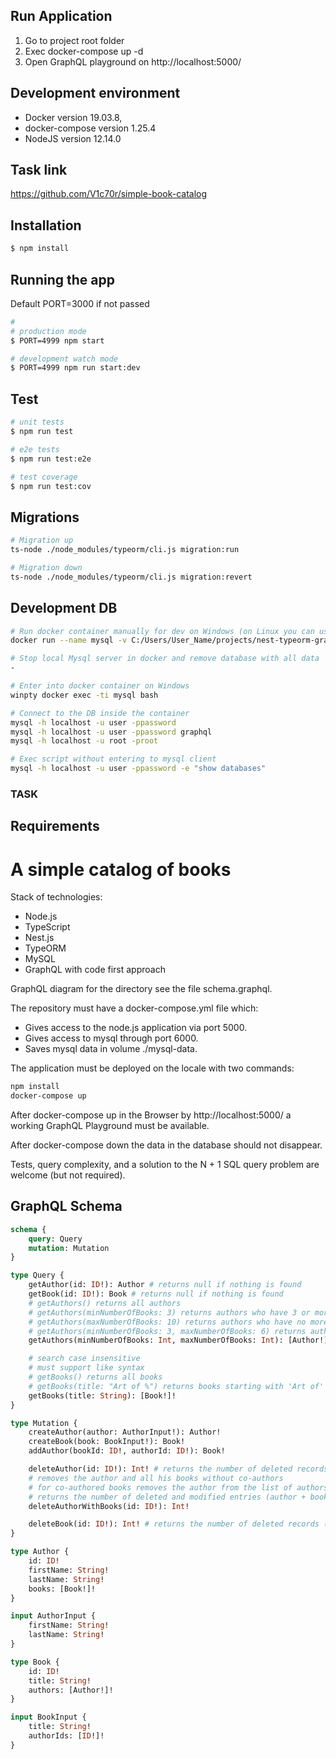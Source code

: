 ## Run Application

1. Go to project root folder
2. Exec docker-compose up -d
3. Open GraphQL playground on http://localhost:5000/

## Development environment

-   Docker version 19.03.8,
-   docker-compose version 1.25.4
-   NodeJS version 12.14.0

## Task link

https://github.com/V1c70r/simple-book-catalog

## Installation

```bash
$ npm install
```

## Running the app

Default PORT=3000 if not passed

```bash
#
# production mode
$ PORT=4999 npm start

# development watch mode
$ PORT=4999 npm run start:dev
```

## Test

```bash
# unit tests
$ npm run test

# e2e tests
$ npm run test:e2e

# test coverage
$ npm run test:cov
```

## Migrations

```bash
# Migration up
ts-node ./node_modules/typeorm/cli.js migration:run

# Migration down
ts-node ./node_modules/typeorm/cli.js migration:revert
```

## Development DB

```bash
# Run docker container manually for dev on Windows (on Linux you can use relative path for volume)
docker run --name mysql -v C:/Users/User_Name/projects/nest-typeorm-graphql/mysql-data:/var/lib/mysql -p 6000:3306 -e MYSQL_USER=user -e MYSQL_PASSWORD=password -e MYSQL_ROOT_PASSWORD=root -e MYSQL_DATABASE=graphql mysql:5.7.29 --default-authentication-plugin=mysql_native_password

# Stop local Mysql server in docker and remove database with all data
-

# Enter into docker container on Windows
winpty docker exec -ti mysql bash

# Connect to the DB inside the container
mysql -h localhost -u user -ppassword
mysql -h localhost -u user -ppassword graphql
mysql -h localhost -u root -proot

# Exec script without entering to mysql client
mysql -h localhost -u user -ppassword -e "show databases"
```

### TASK

## Requirements

# A simple catalog of books

Stack of technologies:

-   Node.js
-   TypeScript
-   Nest.js
-   TypeORM
-   MySQL
-   GraphQL with code first approach

GraphQL diagram for the directory see the file schema.graphql.

The repository must have a docker-compose.yml file which:

-   Gives access to the node.js application via port 5000.
-   Gives access to mysql through port 6000.
-   Saves mysql data in volume ./mysql-data.

The application must be deployed on the locale with two commands:

```bash
npm install
docker-compose up
```

After docker-compose up in the Browser by http://localhost:5000/ a working GraphQL Playground must be available.

After docker-compose down the data in the database should not disappear.

Tests, query complexity, and a solution to the N + 1 SQL query problem are welcome (but not required).

## GraphQL Schema

```graphql
schema {
	query: Query
	mutation: Mutation
}

type Query {
	getAuthor(id: ID!): Author # returns null if nothing is found
	getBook(id: ID!): Book # returns null if nothing is found
	# getAuthors() returns all authors
	# getAuthors(minNumberOfBooks: 3) returns authors who have 3 or more books
	# getAuthors(maxNumberOfBooks: 10) returns authors who have no more than 10 books
	# getAuthors(minNumberOfBooks: 3, maxNumberOfBooks: 6) returns authors who have 3, 4, 5 or 6 books
	getAuthors(minNumberOfBooks: Int, maxNumberOfBooks: Int): [Author!]!

	# search case insensitive
	# must support like syntax
	# getBooks() returns all books
	# getBooks(title: "Art of %") returns books starting with 'Art of'
	getBooks(title: String): [Book!]!
}

type Mutation {
	createAuthor(author: AuthorInput!): Author!
	createBook(book: BookInput!): Book!
	addAuthor(bookId: ID!, authorId: ID!): Book!

	deleteAuthor(id: ID!): Int! # returns the number of deleted records (0 or 1)
	# removes the author and all his books without co-authors
	# for co-authored books removes the author from the list of authors
	# returns the number of deleted and modified entries (author + books without co-authors + books co-authored or 0)
	deleteAuthorWithBooks(id: ID!): Int!

	deleteBook(id: ID!): Int! # returns the number of deleted records (0 or 1)
}

type Author {
	id: ID!
	firstName: String!
	lastName: String!
	books: [Book!]!
}

input AuthorInput {
	firstName: String!
	lastName: String!
}

type Book {
	id: ID!
	title: String!
	authors: [Author!]!
}

input BookInput {
	title: String!
	authorIds: [ID!]!
}
```
